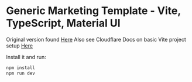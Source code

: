 #  Generic Marketing Template - Vite, TypeScript, Material UI

Original version found [Here](https://github.com/mui/material-ui/tree/v7.1.1/docs/data/material/getting-started/templates/marketing-page)
Also see Cloudflare Docs on basic Vite project setup [Here](https://developers.cloudflare.com/workers/vite-plugin/tutorial/)

Install it and run:

```bash
npm install
npm run dev
```

